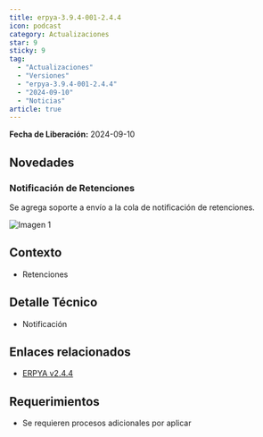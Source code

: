 ```yaml
---
title: erpya-3.9.4-001-2.4.4
icon: podcast
category: Actualizaciones
star: 9
sticky: 9
tag:
  - "Actualizaciones"
  - "Versiones"
  - "erpya-3.9.4-001-2.4.4"
  - "2024-09-10"
  - "Noticias"
article: true
---
```


**Fecha de Liberación:** 2024-09-10

## Novedades

### Notificación de Retenciones

Se agrega soporte a envío a la cola de notificación de retenciones.

![Imagen 1](/assets/img/downloads/updates/resources/adempiere-patch-zk-2.4.4-img1.png)

## Contexto

- Retenciones

## Detalle Técnico

- Notificación

## Enlaces relacionados

- [ERPYA v2.4.4](https://github.com/erpya/adempiere_patch_zk/releases/tag/2.4.4)

## Requerimientos

- Se requieren procesos adicionales por aplicar
